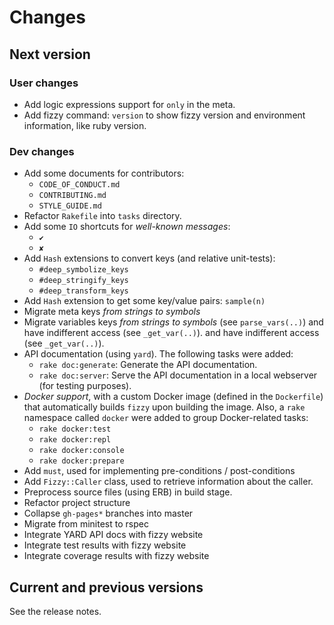# Changes

## Next version

### User changes

* Add logic expressions support for `only` in the meta.
* Add fizzy command: `version` to show fizzy version
  and environment information, like ruby version.

### Dev changes

* Add some documents for contributors:
  * `CODE_OF_CONDUCT.md`
  * `CONTRIBUTING.md`
  * `STYLE_GUIDE.md`
* Refactor `Rakefile` into `tasks` directory.
* Add some `IO` shortcuts for *well-known messages*:
  * `✔`
  * `✘`
* Add `Hash` extensions to convert keys (and relative unit-tests):
  * `#deep_symbolize_keys`
  * `#deep_stringify_keys`
  * `#deep_transform_keys`
* Add `Hash` extension to get some key/value pairs: `sample(n)`
* Migrate meta keys *from strings to symbols*
* Migrate variables keys *from strings to symbols* (see `parse_vars(..)`)
  and have indifferent access (see `_get_var(..)`).
  and have indifferent access (see `_get_var(..)`).
* API documentation (using `yard`). The following tasks were added:
  * `rake doc:generate`: Generate the API documentation.
  * `rake doc:server`: Serve the API documentation in a local webserver
    (for testing purposes).
* *Docker support*, with a custom Docker image (defined in the `Dockerfile`)
  that automatically builds `fizzy` upon building the image.
  Also, a `rake` namespace called `docker` were added to group Docker-related
  tasks:
  * `rake docker:test`
  * `rake docker:repl`
  * `rake docker:console`
  * `rake docker:prepare`
* Add `must`, used for implementing pre-conditions / post-conditions
* Add `Fizzy::Caller` class, used to retrieve information about the
  caller.
* Preprocess source files (using ERB) in build stage.
* Refactor project structure
* Collapse `gh-pages*` branches into master
* Migrate from minitest to rspec
* Integrate YARD API docs with fizzy website
* Integrate test results with fizzy website
* Integrate coverage results with fizzy website


## Current and previous versions

See the release notes.

<!-- Link declarations -->
[@jak3]: https://github.com/jak3
